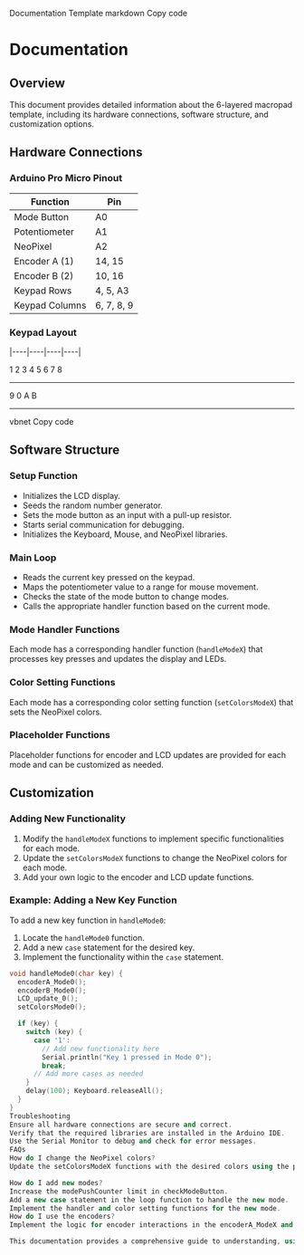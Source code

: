 Documentation Template
markdown
Copy code
# Documentation

## Overview

This document provides detailed information about the 6-layered macropad template, including its hardware connections, software structure, and customization options.

## Hardware Connections

### Arduino Pro Micro Pinout

| Function       | Pin        |
| -------------- | ---------- |
| Mode Button    | A0         |
| Potentiometer  | A1         |
| NeoPixel       | A2         |
| Encoder A (1)  | 14, 15     |
| Encoder B (2)  | 10, 16     |
| Keypad Rows    | 4, 5, A3   |
| Keypad Columns | 6, 7, 8, 9 |

### Keypad Layout

|----|----|----|----|

1	2	3	4
5	6	7	8
----	----	----	----
9	0	A	B
----	----	----	----
vbnet
Copy code

## Software Structure

### Setup Function

- Initializes the LCD display.
- Seeds the random number generator.
- Sets the mode button as an input with a pull-up resistor.
- Starts serial communication for debugging.
- Initializes the Keyboard, Mouse, and NeoPixel libraries.

### Main Loop

- Reads the current key pressed on the keypad.
- Maps the potentiometer value to a range for mouse movement.
- Checks the state of the mode button to change modes.
- Calls the appropriate handler function based on the current mode.

### Mode Handler Functions

Each mode has a corresponding handler function (`handleModeX`) that processes key presses and updates the display and LEDs.

### Color Setting Functions

Each mode has a corresponding color setting function (`setColorsModeX`) that sets the NeoPixel colors.

### Placeholder Functions

Placeholder functions for encoder and LCD updates are provided for each mode and can be customized as needed.

## Customization

### Adding New Functionality

1. Modify the `handleModeX` functions to implement specific functionalities for each mode.
2. Update the `setColorsModeX` functions to change the NeoPixel colors for each mode.
3. Add your own logic to the encoder and LCD update functions.

### Example: Adding a New Key Function

To add a new key function in `handleMode0`:

1. Locate the `handleMode0` function.
2. Add a new `case` statement for the desired key.
3. Implement the functionality within the `case` statement.

```cpp
void handleMode0(char key) {
  encoderA_Mode0();
  encoderB_Mode0();
  LCD_update_0();
  setColorsMode0();

  if (key) {
    switch (key) {
      case '1':
        // Add new functionality here
        Serial.println("Key 1 pressed in Mode 0");
        break;
      // Add more cases as needed
    }
    delay(100); Keyboard.releaseAll();
  }
}
Troubleshooting
Ensure all hardware connections are secure and correct.
Verify that the required libraries are installed in the Arduino IDE.
Use the Serial Monitor to debug and check for error messages.
FAQs
How do I change the NeoPixel colors?
Update the setColorsModeX functions with the desired colors using the pixels.setPixelColor method.

How do I add new modes?
Increase the modePushCounter limit in checkModeButton.
Add a new case statement in the loop function to handle the new mode.
Implement the handler and color setting functions for the new mode.
How do I use the encoders?
Implement the logic for encoder interactions in the encoderA_ModeX and encoderB_ModeX functions for each mode.

This documentation provides a comprehensive guide to understanding, using, and customizing the 6-layered macropad template. For further assistance, refer to the source code comments and the GitHub repository.
